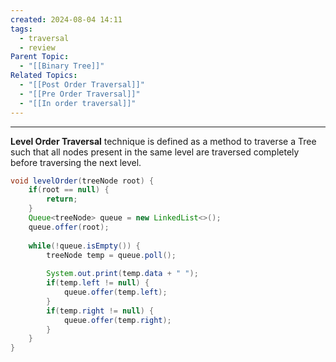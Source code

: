 ```yaml
---
created: 2024-08-04 14:11
tags:
  - traversal
  - review
Parent Topic:
  - "[[Binary Tree]]"
Related Topics:
  - "[[Post Order Traversal]]"
  - "[[Pre Order Traversal]]"
  - "[[In order traversal]]"
---
```


***
**Level Order Traversal** technique is defined as a method to traverse a Tree such that all nodes present in the same level are traversed completely before traversing the next level.

```java
void levelOrder(treeNode root) {  
    if(root == null) {  
        return;  
    }  
    Queue<treeNode> queue = new LinkedList<>();  
    queue.offer(root);  
  
    while(!queue.isEmpty()) {  
        treeNode temp = queue.poll();  
  
        System.out.print(temp.data + " ");  
        if(temp.left != null) {  
            queue.offer(temp.left);  
        }  
        if(temp.right != null) {  
            queue.offer(temp.right);  
        }  
    }  
}
```